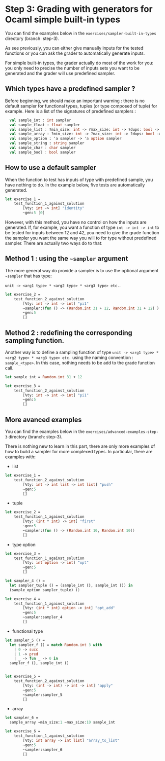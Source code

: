 # Step 3: Grading with generators for Ocaml simple built-in types
 You can find the examples below in the
	`exercises/sampler-built-in-types` directory (branch: step-3).

As see previously, you can either give manually inputs for the tested
functions or you can ask the grader to automatically generate inputs.

For simple built-in types, the grader actually do most of the work for
you: you only need to precise the number of inputs sets you want to be
generated and the grader will use predefined sampler.

## Which types have a predefined sampler ?

Before beginning, we should make an important warning : there is no
default sampler for functional types, tuples (or type composed of
tuple) for example. Here is a list of the signatures of predefined
samplers :

```ocaml
  val sample_int : int sampler
  val sample_float : float sampler
  val sample_list : ?min_size: int -> ?max_size: int -> ?dups: bool -> ?sorted: bool -> 'a sampler -> 'a list sampler
  val sample_array : ?min_size: int -> ?max_size: int -> ?dups: bool -> ?sorted: bool -> 'a sampler -> 'a array sampler
  val sample_option : 'a sampler -> 'a option sampler
  val sample_string : string sampler
  val sample_char : char sampler
  val sample_bool : bool sampler
```

## How to use a default sampler
When the function to test has inputs of type with predefined sample,
you have nothing to do. In the example below, five tests are
automatically generated.

```ocaml
let exercise_1 =
	test_function_1_against_solution
		[%ty: int -> int] "identity"
		~gen:5 [0]

```

However, with this method, you have no control on how the inputs are
generated. If, for example, you want a function of type `int -> int ->
int` to be tested for inputs between 12 and 42, you need to give the
grade function the sampler you want the same way you will to for type
without predefined sampler. There are actually two ways do to that:


## Method 1 : using the `~sampler` argument
The more general way do provide a sampler is to use the optional
argument `~sampler` that has type:

`unit -> <arg1 type> * <arg2 type> * <arg3 type> etc.`.


```ocaml
let exercise_2 =
	test_function_2_against_solution
		[%ty: int -> int -> int] "pi1"
		~sampler:(fun () -> (Random.int 31 + 12, Random.int 31 + 12) )
		~gen:5
		[]
```

## Method 2 : redefining the corresponding sampling function.
Another way is to define a sampling function of type `unit -> <arg1
type> * <arg2 type> * <arg3 type> etc.` using the naming convention :
`sample_<type>`. In this case, nothing needs to be add to the grade
function call.

```ocaml
let sample_int = Random.int 31 + 12

let exercise_3 =
	test_function_2_against_solution
		[%ty: int -> int -> int] "pi1"
		~gen:5
		[]
```

## More avanced examples
 You can find the examples below in the
	`exercises/advanced-examples-step-3` directory (branch: step-3).

There is nothing new to learn in this part, there are only more
examples of how to build a sampler for more complexed types. In
particular, there are examples with:

* list
```ocaml
let exercise_1 =
	test_function_2_against_solution
		[%ty: int -> int list -> int list] "push"
		~gen:5
		[]
```
* tuple
```ocaml
let exercise_2 =
	test_function_1_against_solution
		[%ty: (int * int) -> int] "first"
		~gen:5
		~sampler:(fun () -> (Random.int 10, Random.int 10))
		[]
```

* type option
```ocaml
let exercise_3 =
	test_function_1_against_solution
		[%ty: int option -> int] "opt"
		~gen:5
		[]

let sampler_4 () =
  let sampler_tuple () = (sample_int (), sample_int ()) in
  (sample_option sampler_tuple) ()

let exercise_4 =
	test_function_1_against_solution
		[%ty: (int * int) option -> int] "opt_add"
		~gen:5
		~sampler:sampler_4
		[]
```

* functional type

```ocaml
let sampler_5 () =
  let sampler_f () = match Random.int 3 with
    | 0 -> succ
    | 1 -> pred
    | _ -> fun _ -> 0 in
  sampler_f (), sample_int ()


let exercise_5 =
	test_function_2_against_solution
		[%ty: (int -> int) -> int -> int] "apply"
		~gen:5
		~sampler:sampler_5
		[]

```

* array

```ocaml
let sampler_6 =
  sample_array ~min_size:1 ~max_size:10 sample_int

let exercise_6 =
	test_function_1_against_solution
		[%ty: int array -> int list] "array_to_list"
		~gen:5
		~sampler:sampler_6
		[]
```




